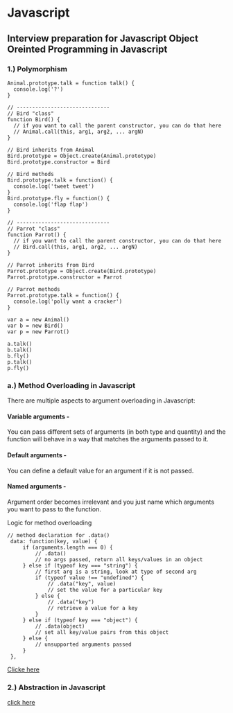 # Javascript
Interview preparation for Javascript
Object Oreinted Programming in Javascript
------
### 1.) Polymorphism

```// Animal methods
Animal.prototype.talk = function talk() {
  console.log('?')
}

// ------------------------------
// Bird "class"
function Bird() {
  // if you want to call the parent constructor, you can do that here
  // Animal.call(this, arg1, arg2, ... argN)
}

// Bird inherits from Animal
Bird.prototype = Object.create(Animal.prototype)
Bird.prototype.constructor = Bird

// Bird methods
Bird.prototype.talk = function() {
  console.log('tweet tweet')
}
Bird.prototype.fly = function() {
  console.log('flap flap')
}

// ------------------------------
// Parrot "class"
function Parrot() {
  // if you want to call the parent constructor, you can do that here
  // Bird.call(this, arg1, arg2, ... argN)
}

// Parrot inherits from Bird
Parrot.prototype = Object.create(Bird.prototype)
Parrot.prototype.constructor = Parrot

// Parrot methods
Parrot.prototype.talk = function() {
  console.log('polly want a cracker')
}

var a = new Animal()
var b = new Bird()
var p = new Parrot()

a.talk()
b.talk()
b.fly()
p.talk()
p.fly()
```


### a.) Method Overloading in Javascript
There are multiple aspects to argument overloading in Javascript:

#### Variable arguments - 
You can pass different sets of arguments (in both type and quantity) and the function will behave in a way that matches the arguments passed to it.
#### Default arguments - 
You can define a default value for an argument if it is not passed.
#### Named arguments - 
Argument order becomes irrelevant and you just name which arguments you want to pass to the function.

Logic for method overloading
```
// method declaration for .data()
 data: function(key, value) {
     if (arguments.length === 0) {
         // .data()
         // no args passed, return all keys/values in an object
     } else if (typeof key === "string") {
         // first arg is a string, look at type of second arg
         if (typeof value !== "undefined") {
             // .data("key", value)
             // set the value for a particular key
         } else {
             // .data("key")
             // retrieve a value for a key
         }
     } else if (typeof key === "object") {
         // .data(object)
         // set all key/value pairs from this object
     } else {
         // unsupported arguments passed
     }
 },
 ```
 <a href="https://stackoverflow.com/questions/10855908/how-to-overload-functions-in-javascript">Clicke here</a>
 
 ### 2.) Abstraction in Javascript
 
 <a href="http://www.yusufaytas.com/achieving-abstraction-in-javascript/">click here</a>
